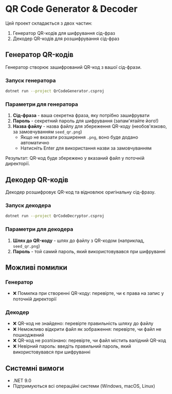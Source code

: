 # QR Code Generator & Decoder

Цей проект складається з двох частин:
1. Генератор QR-кодів для шифрування сід-фраз
2. Декодер QR-кодів для розшифрування сід-фраз

## Генератор QR-кодів

Генератор створює зашифрований QR-код з вашої сід-фрази.

### Запуск генератора

```bash
dotnet run --project QrCodeGenerator.csproj
```

### Параметри для генератора
1. **Сід-фраза** - ваша секретна фраза, яку потрібно зашифрувати
2. **Пароль** - секретний пароль для шифрування (запам'ятайте його!)
3. **Назва файлу** - назва файлу для збереження QR-коду (необов'язково, за замовчуванням `seed_qr.png`)
   - Якщо не вказати розширення `.png`, воно буде додано автоматично
   - Натисніть Enter для використання назви за замовчуванням

Результат: QR-код буде збережено у вказаний файл у поточній директорії.

## Декодер QR-кодів

Декодер розшифровує QR-код та відновлює оригінальну сід-фразу.

### Запуск декодера

```bash
dotnet run --project QrCodeDecryptor.csproj
```

### Параметри для декодера
1. **Шлях до QR-коду** - шлях до файлу з QR-кодом (наприклад, `seed_qr.png`)
2. **Пароль** - той самий пароль, який використовувався при шифруванні

## Можливі помилки

### Генератор
- ❌ Помилка при створенні QR-коду: перевірте, чи є права на запис у поточній директорії

### Декодер
- ❌ QR-код не знайдено: перевірте правильність шляху до файлу
- ❌ Неможливо відкрити файл як зображення: перевірте, чи файл не пошкоджений
- ❌ QR-код не розпізнано: перевірте, чи файл містить валідний QR-код
- ❌ Невірний пароль: введіть правильний пароль, який використовувався при шифруванні

## Системні вимоги
- .NET 9.0
- Підтримуються всі операційні системи (Windows, macOS, Linux)